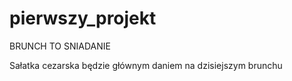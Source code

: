 # pierwszy_projekt

BRUNCH TO SNIADANIE

Sałatka cezarska będzie głównym daniem na dzisiejszym brunchu

